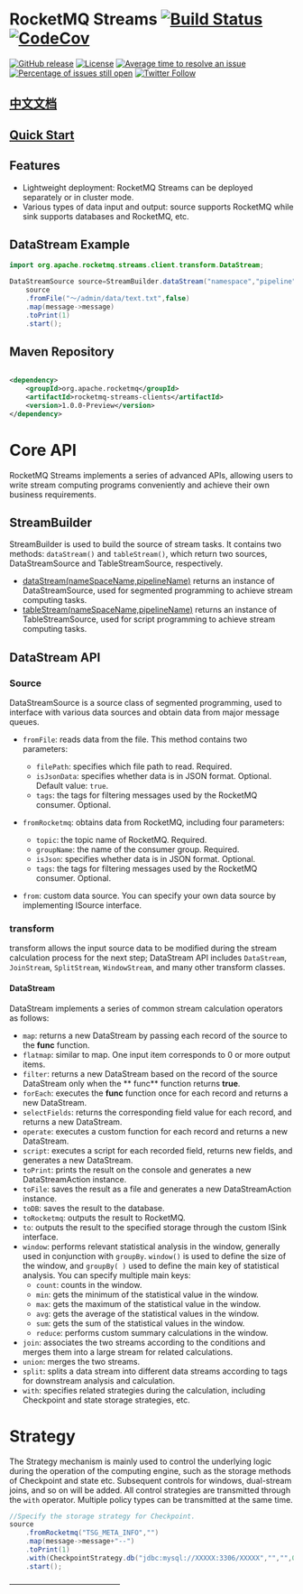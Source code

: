 # RocketMQ Streams [![Build Status](https://app.travis-ci.com/apache/rocketmq-streams.svg?branch=main)](https://app.travis-ci.com/apache/rocketmq-streams) [![CodeCov](https://codecov.io/gh/apache/rocketmq-stream/branch/main/graph/badge.svg)](https://app.codecov.io/gh/apache/rocketmq-streams)

[![GitHub release](https://img.shields.io/badge/release-download-orange.svg)](https://github.com/apache/rocketmq-streams/releases)
[![License](https://img.shields.io/badge/license-Apache%202-4EB1BA.svg)](https://www.apache.org/licenses/LICENSE-2.0.html)
[![Average time to resolve an issue](http://isitmaintained.com/badge/resolution/apache/rocketmq-streams.svg)](http://isitmaintained.com/project/apache/rocketmq-streams "Average time to resolve an issue")
[![Percentage of issues still open](http://isitmaintained.com/badge/open/apache/rocketmq-streams.svg)](http://isitmaintained.com/project/apache/rocketmq-streams "Percentage of issues still open")
[![Twitter Follow](https://img.shields.io/twitter/follow/ApacheRocketMQ?style=social)](https://twitter.com/intent/follow?screen_name=ApacheRocketMQ)

## [中文文档](./README-chinese.md)
## [Quick Start](./quick_start.md)


## Features

* Lightweight deployment: RocketMQ Streams can be deployed separately or in cluster mode.
* Various types of data input and output: source supports RocketMQ while sink supports databases and RocketMQ, etc.

## DataStream Example

```java
import org.apache.rocketmq.streams.client.transform.DataStream;

DataStreamSource source=StreamBuilder.dataStream("namespace","pipeline");
    source
    .fromFile("～/admin/data/text.txt",false)
    .map(message->message)
    .toPrint(1)
    .start();
```

## Maven Repository

```xml

<dependency>
    <groupId>org.apache.rocketmq</groupId>
    <artifactId>rocketmq-streams-clients</artifactId>
    <version>1.0.0-Preview</version>
</dependency>
```

# Core API

RocketMQ Streams implements a series of advanced APIs, allowing users to write stream computing programs conveniently and achieve their own business requirements.

## StreamBuilder

StreamBuilder is used to build the source of stream tasks. It contains two methods: ```dataStream()``` and ```tableStream()```, which return two sources, DataStreamSource and TableStreamSource, respectively.

+ [dataStream(nameSpaceName,pipelineName)]() returns an instance of DataStreamSource, used for segmented programming to achieve stream computing tasks.
+ [tableStream(nameSpaceName,pipelineName)]() returns an instance of TableStreamSource, used for script programming to achieve stream computing tasks.

## DataStream API

### Source

DataStreamSource is a source class of segmented programming, used to interface with various data sources and obtain data from major message queues.

+ ```fromFile```: reads data from the file. This method contains two parameters:
    + ```filePath```: specifies which file path to read. Required.
    + ```isJsonData```: specifies whether data is in JSON format. Optional. Default value: ```true```.
    + ```tags```: the tags for filtering messages used by the RocketMQ consumer. Optional.


+ ```fromRocketmq```: obtains data from RocketMQ, including four parameters:
    + ```topic```:  the topic name of RocketMQ. Required.
    + ```groupName```: the name of the consumer group. Required.
    + ```isJson```: specifies whether data is in JSON format. Optional.
    + ```tags```: the tags for filtering messages used by the RocketMQ consumer. Optional.

+ ```from```: custom data source. You can specify your own data source by implementing ISource interface.

### transform

transform allows the input source data to be modified during the stream calculation process for the next step; DataStream API includes ```DataStream```, ```JoinStream```, ```SplitStream```, ```WindowStream```, and many other transform classes.

#### DataStream

DataStream implements a series of common stream calculation operators as follows:

+ ```map```: returns a new DataStream by passing each record of the source to the **func** function.
+ ```flatmap```: similar to map. One input item corresponds to 0 or more output items.
+ ```filter```: returns a new DataStream based on the record of the source DataStream only when the ** func** function returns **true**.
+ ```forEach```: executes the **func** function once for each record and returns a new DataStream.
+ ```selectFields```: returns the corresponding field value for each record, and returns a new DataStream.
+ ```operate```: executes a custom function for each record and returns a new DataStream.
+ ```script```: executes a script for each recorded field, returns new fields, and generates a new DataStream.
+ ```toPrint```: prints the result on the console and generates a new DataStreamAction instance.
+ ```toFile```: saves the result as a file and generates a new DataStreamAction instance.
+ ```toDB```: saves the result to the database.
+ ```toRocketmq```: outputs the result to RocketMQ.
+ ```to```: outputs the result to the specified storage through the custom ISink interface.
+ ```window```: performs relevant statistical analysis in the window, generally used in conjunction with ```groupBy```. ```window()``` is used to define the size of the window, and ```groupBy( )``` used to define the main key of statistical analysis. You can specify multiple main keys:
    + ```count```: counts in the window.
    + ```min```: gets the minimum of the statistical value in the window.
    + ```max```: gets the maximum of the statistical value in the window.
    + ```avg```: gets the average of the statistical values in the window.
    + ```sum```: gets the sum of the statistical values in the window.
    + ```reduce```: performs custom summary calculations in the window.
+ ```join```: associates the two streams according to the conditions and merges them into a large stream for related calculations.
+ ```union```: merges the two streams.
+ ```split```: splits a data stream into different data streams according to tags for downstream analysis and calculation.
+ ```with```: specifies related strategies during the calculation, including Checkpoint and state storage strategies, etc.

# Strategy

The Strategy mechanism is mainly used to control the underlying logic during the operation of the computing engine, such as the storage methods of Checkpoint and state etc. Subsequent controls for windows, dual-stream joins, and so on will be added. All control strategies are transmitted through the ```with``` operator. Multiple policy types can be transmitted at the same time.

```java
//Specify the storage strategy for Checkpoint.
source
    .fromRocketmq("TSG_META_INFO","")
    .map(message->message+"--")
    .toPrint(1)
    .with(CheckpointStrategy.db("jdbc:mysql://XXXXX:3306/XXXXX","","",0L))
    .start();
```
——————————————
